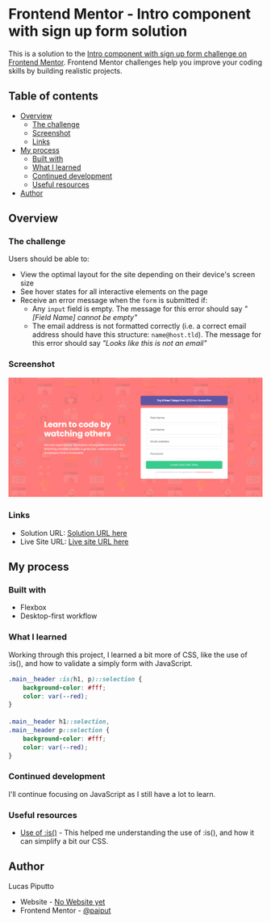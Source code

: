 # Frontend Mentor - Intro component with sign up form solution

This is a solution to the [Intro component with sign up form challenge on Frontend Mentor](https://www.frontendmentor.io/challenges/intro-component-with-signup-form-5cf91bd49edda32581d28fd1). Frontend Mentor challenges help you improve your coding skills by building realistic projects. 

## Table of contents

- [Overview](#overview)
  - [The challenge](#the-challenge)
  - [Screenshot](#screenshot)
  - [Links](#links)
- [My process](#my-process)
  - [Built with](#built-with)
  - [What I learned](#what-i-learned)
  - [Continued development](#continued-development)
  - [Useful resources](#useful-resources)
- [Author](#author)


## Overview

### The challenge

Users should be able to:

- View the optimal layout for the site depending on their device's screen size
- See hover states for all interactive elements on the page
- Receive an error message when the `form` is submitted if:
  - Any `input` field is empty. The message for this error should say *"[Field Name] cannot be empty"*
  - The email address is not formatted correctly (i.e. a correct email address should have this structure: `name@host.tld`). The message for this error should say *"Looks like this is not an email"*

### Screenshot

![](./assets/design/screenshot.png)

### Links

- Solution URL: [Solution URL here](https://your-solution-url.com)
- Live Site URL: [Live site URL here](https://paiput-intro-component-with-signup-form.netlify.app/)

## My process

### Built with

- Flexbox
- Desktop-first workflow

### What I learned

Working through this project, I learned a bit more of CSS, like the use of :is(), and how to validate a simply form with JavaScript.

```css
.main__header :is(h1, p)::selection {
    background-color: #fff;
    color: var(--red);
}

.main__header h1::selection,
.main__header p::selection {
    background-color: #fff;
    color: var(--red);
}
```

### Continued development

I'll continue focusing on JavaScript as I still have a lot to learn.

### Useful resources

- [Use of :is()](https://www.youtube.com/watch?v=McC4QkCvbaY) - This helped me understanding the use of :is(), and how it can simplify a bit our CSS.

## Author

Lucas Piputto

- Website - [No Website yet](#)
- Frontend Mentor - [@paiput](https://www.frontendmentor.io/profile/paiput)